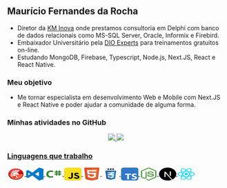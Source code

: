 ## Maurício Fernandes da Rocha
- Diretor da [KM Inova](https://kminova.dev) onde prestamos consultoria em Delphi com banco de dados relacionais como MS-SQL Server, Oracle, Informix e Firebird. 
- Embaixador Universitário pela [DIO Experts](https://dio.me/sign-up?ref=8QDRNPHWXD) para treinamentos gratuitos on-line.
- Estudando MongoDB, Firebase, Typescript, Node.js, Next.JS, React e React Native.

### Meu objetivo
- Me tornar especialista em desenvolvimento Web e Mobile com Next.JS e React Native e poder ajudar a comunidade de alguma forma.

### Minhas atividades no GitHub
<div align="center">
  <a href="https://github.com/mauriciorocha1968">
  <img height="180em" src="https://github-readme-stats.vercel.app/api?username=mauriciorocha1968&show_icons=true&theme=dark&include_all_commits=true&count_private=true"/>
  <img height="180em" src="https://github-readme-stats.vercel.app/api/top-langs/?username=mauriciorocha1968&layout=compact&langs_count=7&theme=dark"/>
</div>
  
### Linguagens que trabalho
<div style="display: inline_block">
  <img align="center" alt="Mfr-Delphi" height="30" width="40"  src="https://github.com/mauriciorocha1968/mauriciorocha1968/blob/main/Imagens/delphi-svgrepo-com.svg">
  <img align="center" alt="Mfr-VCode" height="30" width="40"  src="https://github.com/mauriciorocha1968/mauriciorocha1968/blob/main/Imagens/visual-studio-code-logo-svgrepo-com.svg">  
  <img align="center" alt="Mfr-Csharp" height="30" width="40"  src="https://github.com/mauriciorocha1968/mauriciorocha1968/blob/main/Imagens/csharp-svgrepo-com.svg">
  <img align="center" alt="Mfr-Javascript" height="30" width="40"  src="https://github.com/mauriciorocha1968/mauriciorocha1968/blob/main/Imagens/javascript-svgrepo-com.svg">
  <img align="center" alt="Mfr-Html5" height="30" width="40"  src="https://github.com/mauriciorocha1968/mauriciorocha1968/blob/main/Imagens/html5-svgrepo-com.svg">
  <img align="center" alt="Mfr-Css3" height="30" width="40"  src="https://github.com/mauriciorocha1968/mauriciorocha1968/blob/main/Imagens/css3-logo-svgrepo-com.svg">
  <img align="center" alt="Mfr-Typescript" height="30" width="40"  src="https://github.com/mauriciorocha1968/mauriciorocha1968/blob/main/Imagens/typescript-svgrepo-com.svg">  
  <img align="center" alt="Mfr-Node" height="30" width="40"  src="https://github.com/mauriciorocha1968/mauriciorocha1968/blob/main/Imagens/nodejs-icon-svgrepo-com.svg">
  <img align="center" alt="Mfr-Next" height="30" width="40"  src="https://github.com/mauriciorocha1968/mauriciorocha1968/blob/main/Imagens/next-js-svgrepo-com.svg">
  <img align="center" alt="Mfr-ReactNative" height="30" width="40"  src="https://github.com/mauriciorocha1968/mauriciorocha1968/blob/main/Imagens/react-svgrepo-com.svg">
</div>
